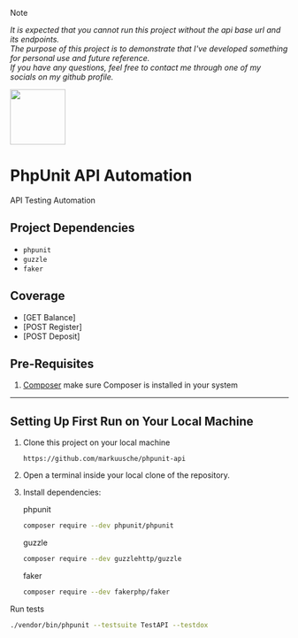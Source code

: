 > [!NOTE] 
> _It is expected that you cannot run this project without the api base url and its endpoints._ </br>
> _The purpose of this project is to demonstrate that I've developed something for personal use and future reference._ </br>
> _If you have any questions, feel free to contact me through one of my socials on my github profile._

<img src="https://images.emojiterra.com/google/android-12l/512px/1f680.png" width="100" />

PhpUnit API Automation
======
API Testing Automation

Project Dependencies
---------------------

- `phpunit`
- `guzzle`
- `faker`

Coverage
---------

   * [GET Balance]
   * [POST Register]
   * [POST Deposit]

Pre-Requisites
--------------

1. [Composer](https://getcomposer.org/download/) make sure Composer is installed in your system

------------------------------------------------
Setting Up First Run on Your Local Machine
------------------------------------------

1. Clone this project on your local machine

   ```
   https://github.com/markuusche/phpunit-api
   ```

2. Open a terminal inside your local clone of the repository.
3. Install dependencies: <br>

   phpunit
   ```bash
   composer require --dev phpunit/phpunit
   ```
   
   guzzle
   ```bash
   composer require --dev guzzlehttp/guzzle
   ```
   
   faker
   ```bash
   composer require --dev fakerphp/faker
   ```

Run tests
  ```bash
  ./vendor/bin/phpunit --testsuite TestAPI --testdox
  ```

</br>


